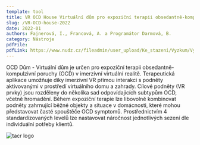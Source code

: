```yaml
---
template: tool
title: VR OCD House Virtuální dům pro expoziční terapii obsedantně-kompulzivní poruchy
slug: /VR-OCD-house-2022
date: 2022-01
authors: Fajnerová, I., Francová, A. a Programátor Darmová, B.
category: Nástroje
pdfFile: 
pdfLink: https://www.nudz.cz/fileadmin/user_upload/Ke_stazeni/Vyzkum/Vysledky/ocdhouse-sw2022.pdf
---
```


OCD Dům - Virtuální dům je určen pro expoziční terapii obsedantně-kompulzivní poruchy (OCD) v imerzivní virtuální realitě. Terapeutická aplikace umožňuje díky imerzivní VR přímou interakci s podněty aktivovanými v prostředí virtuálního domu a zahrady. Cílové podněty (VR prvky) jsou rozděleny do několika sad odpovídajících subtypům OCD, včetně hromadění. Během expoziční terapie lze libovolně kombinovat podněty zahrnující běžné objekty a situace v domácnosti, které mohou představovat časté spouštěče OCD symptomů. Prostřednictvím 4 standardizovaných levelů lze nastavovat náročnost jednotlivých sezení dle individuální potřeby klientů.

![tacr logo](/logo-tacr.png)
